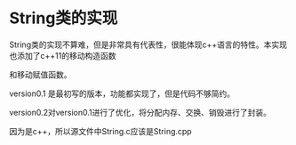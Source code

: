 # String类的实现

String类的实现不算难，但是非常具有代表性，很能体现c++语言的特性。本实现也添加了c++11的移动构造函数

和移动赋值函数。

version0.1 是最初写的版本，功能都实现了，但是代码不够简约。

version0.2对version0.1进行了优化，将分配内存、交换、销毁进行了封装。

因为是c++，所以源文件中String.c应该是String.cpp
